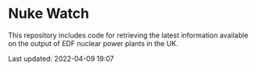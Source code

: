 # Nuke Watch

This repository includes code for retrieving the latest information available on the output of EDF nuclear power plants in the UK.

Last updated: 2022-04-09 19:07
